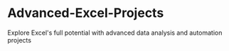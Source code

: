 # Advanced-Excel-Projects
Explore Excel's full potential with advanced data analysis and automation projects
